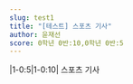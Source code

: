```yaml
---
slug: test1
title: "[테스트] 스포츠 기사"
author: 윤재선
score: 0학년 0반:10,0학년 0반:5
---
```

\|1-0:5|1-0:10|
스포츠 기사
